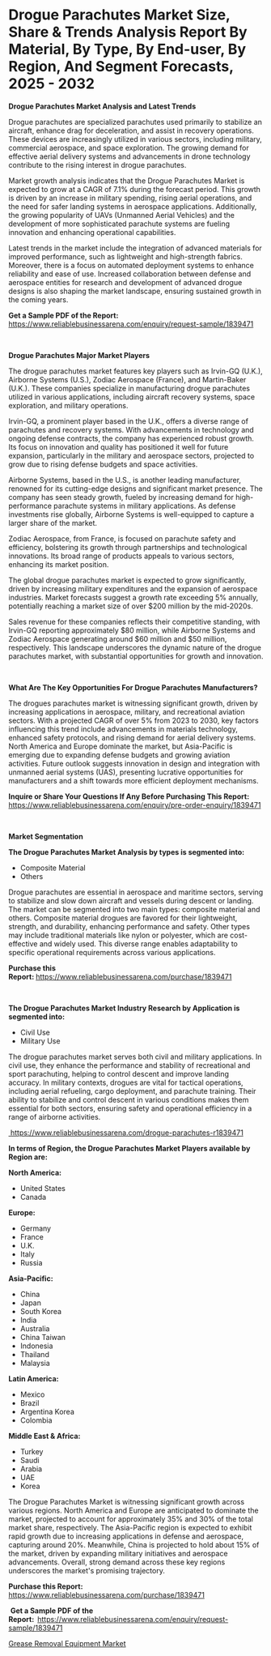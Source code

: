 <p><h1>Drogue Parachutes Market Size, Share & Trends Analysis Report By Material, By Type, By End-user, By Region, And Segment Forecasts, 2025 - 2032</h1></p><p><strong>Drogue Parachutes Market Analysis and Latest Trends</strong></p>
<p><p>Drogue parachutes are specialized parachutes used primarily to stabilize an aircraft, enhance drag for deceleration, and assist in recovery operations. These devices are increasingly utilized in various sectors, including military, commercial aerospace, and space exploration. The growing demand for effective aerial delivery systems and advancements in drone technology contribute to the rising interest in drogue parachutes.</p><p>Market growth analysis indicates that the Drogue Parachutes Market is expected to grow at a CAGR of 7.1% during the forecast period. This growth is driven by an increase in military spending, rising aerial operations, and the need for safer landing systems in aerospace applications. Additionally, the growing popularity of UAVs (Unmanned Aerial Vehicles) and the development of more sophisticated parachute systems are fueling innovation and enhancing operational capabilities.</p><p>Latest trends in the market include the integration of advanced materials for improved performance, such as lightweight and high-strength fabrics. Moreover, there is a focus on automated deployment systems to enhance reliability and ease of use. Increased collaboration between defense and aerospace entities for research and development of advanced drogue designs is also shaping the market landscape, ensuring sustained growth in the coming years.</p></p>
<p><strong>Get a Sample PDF of the Report:&nbsp;</strong> <a href="https://www.reliablebusinessarena.com/enquiry/request-sample/1839471?utm_campaign=2647&utm_medium=2&utm_source=Github&utm_content=ia&utm_term=30032025&utm_id=drogue-parachutes">https://www.reliablebusinessarena.com/enquiry/request-sample/1839471</a></p>
<p>&nbsp;</p>
<p><strong>Drogue Parachutes Major Market Players</strong></p>
<p><p>The drogue parachutes market features key players such as Irvin-GQ (U.K.), Airborne Systems (U.S.), Zodiac Aerospace (France), and Martin-Baker (U.K.). These companies specialize in manufacturing drogue parachutes utilized in various applications, including aircraft recovery systems, space exploration, and military operations.</p><p>Irvin-GQ, a prominent player based in the U.K., offers a diverse range of parachutes and recovery systems. With advancements in technology and ongoing defense contracts, the company has experienced robust growth. Its focus on innovation and quality has positioned it well for future expansion, particularly in the military and aerospace sectors, projected to grow due to rising defense budgets and space activities.</p><p>Airborne Systems, based in the U.S., is another leading manufacturer, renowned for its cutting-edge designs and significant market presence. The company has seen steady growth, fueled by increasing demand for high-performance parachute systems in military applications. As defense investments rise globally, Airborne Systems is well-equipped to capture a larger share of the market. </p><p>Zodiac Aerospace, from France, is focused on parachute safety and efficiency, bolstering its growth through partnerships and technological innovations. Its broad range of products appeals to various sectors, enhancing its market position.</p><p>The global drogue parachutes market is expected to grow significantly, driven by increasing military expenditures and the expansion of aerospace industries. Market forecasts suggest a growth rate exceeding 5% annually, potentially reaching a market size of over $200 million by the mid-2020s.</p><p>Sales revenue for these companies reflects their competitive standing, with Irvin-GQ reporting approximately $80 million, while Airborne Systems and Zodiac Aerospace generating around $60 million and $50 million, respectively. This landscape underscores the dynamic nature of the drogue parachutes market, with substantial opportunities for growth and innovation.</p></p>
<p>&nbsp;</p>
<p><strong>What Are The Key Opportunities For Drogue Parachutes Manufacturers?</strong></p>
<p><p>The drogues parachutes market is witnessing significant growth, driven by increasing applications in aerospace, military, and recreational aviation sectors. With a projected CAGR of over 5% from 2023 to 2030, key factors influencing this trend include advancements in materials technology, enhanced safety protocols, and rising demand for aerial delivery systems. North America and Europe dominate the market, but Asia-Pacific is emerging due to expanding defense budgets and growing aviation activities. Future outlook suggests innovation in design and integration with unmanned aerial systems (UAS), presenting lucrative opportunities for manufacturers and a shift towards more efficient deployment mechanisms.</p></p>
<p><strong>Inquire or Share Your Questions If Any Before Purchasing This Report:</strong> <a href="https://www.reliablebusinessarena.com/enquiry/pre-order-enquiry/1839471?utm_campaign=2647&utm_medium=2&utm_source=Github&utm_content=ia&utm_term=30032025&utm_id=drogue-parachutes">https://www.reliablebusinessarena.com/enquiry/pre-order-enquiry/1839471</a></p>
<p>&nbsp;</p>
<p><strong>Market Segmentation</strong></p>
<p><strong>The Drogue Parachutes Market Analysis by types is segmented into:</strong></p>
<p><ul><li>Composite Material</li><li>Others</li></ul></p>
<p><p>Drogue parachutes are essential in aerospace and maritime sectors, serving to stabilize and slow down aircraft and vessels during descent or landing. The market can be segmented into two main types: composite material and others. Composite material drogues are favored for their lightweight, strength, and durability, enhancing performance and safety. Other types may include traditional materials like nylon or polyester, which are cost-effective and widely used. This diverse range enables adaptability to specific operational requirements across various applications.</p></p>
<p><strong>Purchase this Report:&nbsp;</strong><a href="https://www.reliablebusinessarena.com/purchase/1839471?utm_campaign=2647&utm_medium=2&utm_source=Github&utm_content=ia&utm_term=30032025&utm_id=drogue-parachutes">https://www.reliablebusinessarena.com/purchase/1839471</a></p>
<p>&nbsp;</p>
<p><strong>The Drogue Parachutes Market Industry Research by Application is segmented into:</strong></p>
<p><ul><li>Civil Use</li><li>Military Use</li></ul></p>
<p><p>The drogue parachutes market serves both civil and military applications. In civil use, they enhance the performance and stability of recreational and sport parachuting, helping to control descent and improve landing accuracy. In military contexts, drogues are vital for tactical operations, including aerial refueling, cargo deployment, and parachute training. Their ability to stabilize and control descent in various conditions makes them essential for both sectors, ensuring safety and operational efficiency in a range of airborne activities.</p></p>
<p><a href="https://www.reliablebusinessarena.com/drogue-parachutes-r1839471?utm_campaign=2647&utm_medium=2&utm_source=Github&utm_content=ia&utm_term=30032025&utm_id=drogue-parachutes">&nbsp;https://www.reliablebusinessarena.com/drogue-parachutes-r1839471</a></p>
<p><strong>In terms of Region, the Drogue Parachutes Market Players available by Region are:</strong></p>
<p>
    <p> <strong> North America: </strong>
        <ul>
            <li>United States</li>
            <li>Canada</li>
        </ul>
        </p> 
    <p> <strong> Europe: </strong>
        <ul>
            <li>Germany</li>
            <li>France</li>
            <li>U.K.</li>
            <li>Italy</li>
            <li>Russia</li>
        </ul>
        </p> 
    <p> <strong> Asia-Pacific: </strong>
        <ul>
            <li>China</li>
            <li>Japan</li>
            <li>South Korea</li>
            <li>India</li>
            <li>Australia</li>
            <li>China Taiwan</li>
            <li>Indonesia</li>
            <li>Thailand</li>
            <li>Malaysia</li>
        </ul>
        </p> 
    <p> <strong> Latin America: </strong>
        <ul>
            <li>Mexico</li>
            <li>Brazil</li>
            <li>Argentina Korea</li>
            <li>Colombia</li>
        </ul>
        </p> 
    <p> <strong> Middle East & Africa: </strong>
        <ul>
            <li>Turkey</li>
            <li>Saudi</li>
            <li>Arabia</li>
            <li>UAE</li>
            <li>Korea</li>
        </ul>
    </p>
    </p>
<p><p>The Drogue Parachutes Market is witnessing significant growth across various regions. North America and Europe are anticipated to dominate the market, projected to account for approximately 35% and 30% of the total market share, respectively. The Asia-Pacific region is expected to exhibit rapid growth due to increasing applications in defense and aerospace, capturing around 20%. Meanwhile, China is projected to hold about 15% of the market, driven by expanding military initiatives and aerospace advancements. Overall, strong demand across these key regions underscores the market's promising trajectory.</p></p>
<p><strong>Purchase this Report: </strong><a href="https://www.reliablebusinessarena.com/purchase/1839471?utm_campaign=2647&utm_medium=2&utm_source=Github&utm_content=ia&utm_term=30032025&utm_id=drogue-parachutes">https://www.reliablebusinessarena.com/purchase/1839471</a></p>
<p>&nbsp;<strong>Get a Sample PDF of the Report:&nbsp;&nbsp;</strong><a href="https://www.reliablebusinessarena.com/enquiry/request-sample/1839471?utm_campaign=2647&utm_medium=2&utm_source=Github&utm_content=ia&utm_term=30032025&utm_id=drogue-parachutes">https://www.reliablebusinessarena.com/enquiry/request-sample/1839471</a></p>
<p><strong></strong></p>
<p><p><a href="https://github.com/qetelosooya/Market-Research-Report-List-1/blob/main/grease-removal-equipment-market.md?utm_campaign=2647&utm_medium=2&utm_source=Github&utm_content=ia&utm_term=30032025&utm_id=drogue-parachutes">Grease Removal Equipment Market</a></p></p>